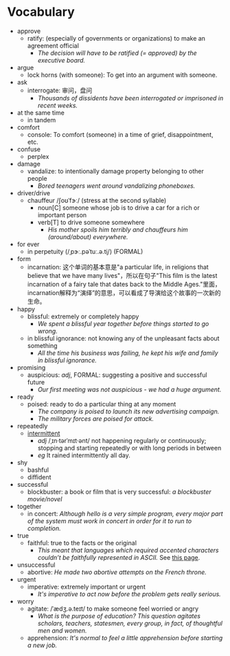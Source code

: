 # Vocabulary

- approve
  - ratify: (especially of governments or organizations) to make an agreement official
    - _The decision will have to be ratified (= approved) by the executive board._
- argue
  - lock horns (with someone): To get into an argument with someone.
- ask
  - interrogate: 审问，盘问
    - _Thousands of dissidents have been interrogated or imprisoned in recent weeks._
- at the same time
  - in tandem
- comfort
  - console: To comfort (someone) in a time of grief, disappointment, etc.
- confuse
  - perplex
- damage
  - vandalize: to intentionally damage property belonging to other people
    - _Bored teenagers went around vandalizing phoneboxes._
- driver/drive
  - chauffeur /ʃoʊˈfɝː/ (stress at the second syllable)
    - noun[C] someone whose job is to drive a car for a rich or important person
    - verb[T] to drive someone somewhere
      - _His mother spoils him terribly and chauffeurs him (around/about) everywhere._
- for ever
  - in perpetuity (/ˌpɝː.pəˈtuː.ə.t̬i/) (FORMAL)
- form
  - incarnation: 这个单词的基本意是"a particular life, in religions that believe that we have many lives"，所以在句子"This film is the latest incarnation of a fairy tale that dates back to the Middle Ages."里面，incarnation解释为“演绎”的意思，可以看成了导演给这个故事的一次新的生命。
- happy
  - blissful: extremely or completely happy
    - _We spent a blissful year together before things started to go wrong._
  - in blissful ignorance: not knowing any of the unpleasant facts about something
    - _All the time his business was failing, he kept his wife and family in blissful ignorance._
- promising
  - auspicious: _adj_, FORMAL: suggesting a positive and successful future
    - _Our first meeting was not auspicious - we had a huge argument._
- ready
  - poised: ready to do a particular thing at any moment
    - _The company is poised to launch its new advertising campaign._
    - _The military forces are poised for attack._
- repeatedly
  - [intermittent](https://dictionary.cambridge.org/us/dictionary/english/intermittent)
    - _adj_ /ˌɪn·tərˈmɪt·ənt/ not happening regularly or continuously; stopping and starting repeatedly or with long periods in between
    - _eg_ It rained intermittently all day.
- shy
  - bashful
  - diffident
- successful
  - blockbuster: a book or film that is very successful: _a blockbuster movie/novel_
- together
  - in concert: _Although hello is a very simple program, every major part of the system must work in concert in order for it to run to completion._
- true
  - faithful: true to the facts or the original
    - _This meant that languages which required accented characters couldn’t be faithfully represented in ASCII._ See [this page](https://docs.python.org/2/howto/unicode.html).
- unsuccessful
  - abortive: _He made two abortive attempts on the French throne._
- urgent
  - imperative: extremely important or urgent
    - _It's imperative to act now before the problem gets really serious._
- worry
  - agitate: /ˈædʒ.ə.teɪt/ to make someone feel worried or angry
    - _What is the purpose of education? This question agitates scholars, teachers, statesmen, every group, in fact, of thoughtful men and women._
  - apprehension: _It's normal to feel a little apprehension before starting a new job._
